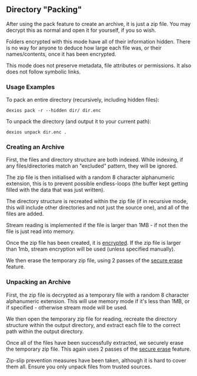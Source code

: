 ## Directory "Packing"

After using the pack feature to create an archive, it is just a zip file. You may decrypt this as normal and open it for yourself, if you so wish.

Folders encrypted with this mode have all of their information hidden. There is no way for anyone to deduce how large each file was, or their names/contents, once it has been encrypted.

This mode does not preserve metadata, file attributes or permissions. It also does not follow symbolic links.

### Usage Examples

To pack an entire directory (recursively, including hidden files):

`dexios pack -r --hidden dir/ dir.enc`

To unpack the directory (and output it to your current path):

`dexios unpack dir.enc .`

### Creating an Archive

First, the files and directory structure are both indexed. While indexing, if any files/directories match an "excluded" pattern, they will be ignored.

The zip file is then initialised with a random 8 character alphanumeric extension, this is to prevent possible endless-loops (the buffer kept getting filled with the data that was just written).

The directory structure is recreated within the zip file (if in recursive mode, this will include other directories and not just the source one), and all of the files are added.

Stream reading is implemented if the file is larger than 1MB - if not then the file is just read into memory.

Once the zip file has been created, it is [encrypted](../dexios-core/Encryption.md). If the zip file is larger than 1mb, stream encryption will be used (unless specified manually).

We then erase the temporary zip file, using 2 passes of the [secure erase](Secure-Erase.md) feature.

### Unpacking an Archive

First, the zip file is decrypted as a temporary file with a random 8 character alphanumeric extension. This will use memory mode if it's less than 1MB, or if specified - otherwise stream mode will be used.

We then open the temporary zip file for reading, recreate the directory structure within the output directory, and extract each file to the correct path within the output directory.

Once all of the files have been successfully extracted, we securely erase the temporary zip file. This again uses 2 passes of the [secure erase](Secure-Erase.md) feature.

Zip-slip prevention measures have been taken, although it is hard to cover them all. Ensure you only unpack files from trusted sources.